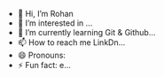 - 👋 Hi, I’m Rohan
- 👀 I’m interested in ...
- 🌱 I’m currently learning Git & Github...
- 📫 How to reach me LinkDn...
- 😄 Pronouns:
- ⚡ Fun fact: e...

<!---
Rohan040201/Rohan040201 is a ✨ special ✨ repository because its `README.md` (this file) appears on your GitHub profile.
You can click the Preview link to take a look at your changes.
--->

